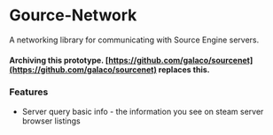 # Gource-Network

A networking library for communicating with Source Engine servers.

#### Archiving this prototype. [https://github.com/galaco/sourcenet](https://github.com/galaco/sourcenet) replaces this.

### Features
* Server query basic info - the information you see on steam server browser
listings
